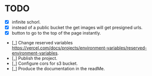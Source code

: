 # TODO

-   [x] infinite schorl.
-   [x] instead of a public bucket the get images will get presigned urls.
-   [x] button to go to the top of the page instantly.
-   [_] Change reserved variables https://vercel.com/docs/projects/environment-variables/reserved-environment-variables.
-   [_] Publish the project.
-   [_] Configure cors for s3 bucket.
-   [_] Produce the documentation in the readMe.

